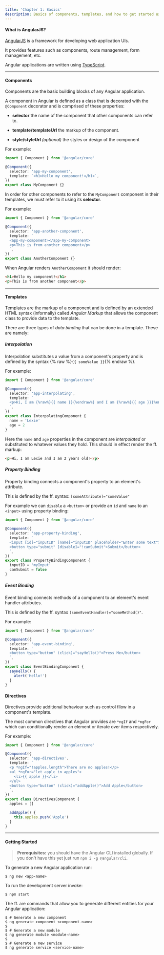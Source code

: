 ```yaml
---
title: 'Chapter 1: Basics'
description: Basics of components, templates, and how to get started using the CLI.
---
```


#### What is AngularJS?

[AngularJS](https://angular.io/) is a framework for developing web application UIs.

It provides features such as components, route management, 
form management, etc.

Angular applications are written using [TypeScript](https://www.typescriptlang.org/).

----

#### Components

Components are the basic building blocks of any Angular application. 

A component in Angular is defined as a class that is decorated with 
the `@Component` decorator and is comprised of these properties:

* **selector** the name of the component that other components can refer to.

* **template/templateUrl** the markup of the component.

* **style/styleUrl** *(optional)* the styles or design of the component

For example:

```ts
import { Component } from '@angular/core'

@Component({
  selector: 'app-my-component',
  template: `<h1>Hello my component!</h1>`,
})
export class MyComponent {}
```

In order for other components to refer to the `MyComponent` component in 
their templates, we must refer to it using its **selector**.

For example:

```ts
import { Component } from '@angular/core'

@Component({
  selector: 'app-another-component',
  template: `
  <app-my-component></app-my-component>
  <p>This is from another component</p>
  `,
})
export class AnotherComponent {}
```

When Angular renders `AnotherComponent` it should render:

```html
<h1>Hello my component!</h1>
<p>This is from another component</p>
```

----

#### Templates

Templates are the markup of a component and is defined by 
an extended HTML syntax (informally) called *Angular Markup* 
that allows the component class to provide data to the 
template.

There are three types of _data binding_ that can be done in a
template. These are namely:

##### Interpolation

Interpolation substitutes a value from a component's property
and is defined by the syntax {% raw %}`{{ someValue }}`{% endraw %}.

For example:

```ts
import { Component } from '@angular/core'

@Component({
  selector: 'app-interpolating',
  template: `
  <p>Hi, I am {%raw%}{{ name }}{%endraw%} and I am {%raw%}{{ age }}{%endraw%} years old!</p>
  `,
})
export class InterpolatingComponent {
  name = 'Lexie'
  age = 2
}
```

Here the `name` and `age` properties in the component are _interpolated_ 
or substituted to whatever values they hold. This should in effect 
render the ff. markup:

```html
<p>Hi, I am Lexie and I am 2 years old!</p>
```

##### Property Binding

Property binding connects a component's property to an element's 
attribute.

This is defined by the ff. syntax: `[someAttribute]="someValue"`

For example we can `disable` a `<button>` or provide an `id` and 
`name` to an `<input>` using property binding:

```ts
import { Component } from '@angular/core'

@Component({
  selector: 'app-property-binding',
  template: `
  <input [id]="inputID" [name]="inputID" placeholder="Enter some text">
  <button type="submit" [disable]="!canSubmit">Submit</button>
  `,
})
export class PropertyBindingComponent {
  inputID = 'myInput'
  canSubmit = false
}
```

##### Event Binding

Event binding connects methods of a component to an element's event 
handler attributes.

This is defined by the ff. syntax `(someEventHandler)="someMethod()"`.

For example:

```ts
import { Component } from '@angular/core'

@Component({
  selector: 'app-event-binding',
  template: `
  <button type="button" (click)="sayHello()">Press Me</button>
  `,
})
export class EventBindingComponent {
  sayHello() {
    alert('Hello!')
  }
}
```

#### Directives

Directives provide additional behaviour such as control fllow in a 
component's template.

The most common directives that Angular provides are `*ngIf` and 
`*ngFor` which can conditionally render an element or iterate 
over items respectively.

For example:

```ts
import { Component } from '@angular/core'

@Component({
  selector: 'app-directives',
  template: `
  <p *ngIf="!apples.length">There are no apples!</p>
  <ul *ngFor="let apple in apples">
    <li>{{ apple }}</li>
  </ul>
  <button type="button" (click)="addApple()">Add Apple</button>
  `,
})
export class DirectivesComponent {
  apples = []

  addApple() {
    this.apples.push('Apple')
  }
}
```

----

#### Getting Started

> **Prerequisites:** you should have the Angular CLI installed globally.
> If you don't have this yet just run `npm i -g @angular/cli`.

To generate a new Angular application run:

```shell
$ ng new <app-name>
```

To run the development server invoke:

```shell
$ npm start
```

The ff. are commands that allow you to generate different entities 
for your Angular application:

```shell
$ # Generate a new component
$ ng generate component <component-name>
$
$ # Generate a new module
$ ng generate module <module-name>
$
$ # Generate a new service
$ ng generate service <service-name>
```
